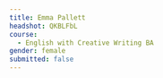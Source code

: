 ```yaml
---
title: Emma Pallett
headshot: QKBLFbL
course:
  - English with Creative Writing BA
gender: female
submitted: false
---
```

